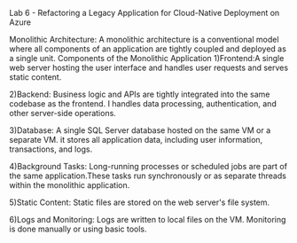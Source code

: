 Lab 6 - Refactoring a Legacy Application for Cloud-Native Deployment on Azure

Monolithic Architecture: A monolithic architecture is a conventional model where all components of an application are tightly coupled and deployed as a single unit.
Components of the Monolithic Application
1)Frontend:A single web server hosting the user interface and handles user requests and serves static content.

2)Backend: Business logic and APIs are tightly integrated into the same codebase as the frontend. I handles data processing, authentication, and other server-side operations.

3)Database: A single SQL Server database hosted on the same VM or a separate VM. it stores all application data, including user information, transactions, and logs.

4)Background Tasks: Long-running processes or scheduled jobs are part of the same application.These tasks run synchronously or as separate threads within the monolithic application.

5)Static Content: Static files are stored on the web server's file system.

6)Logs and Monitoring: Logs are written to local files on the VM. Monitoring is done manually or using basic tools.

